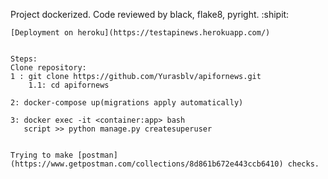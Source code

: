 Project dockerized.
Code reviewed by black, flake8, pyright. :shipit:

```
[Deployment on heroku](https://testapinews.herokuapp.com/)
```
```

Steps:
Clone repository:
1 : git clone https://github.com/Yurasblv/apifornews.git
    1.1: cd apifornews

2: docker-compose up(migrations apply automatically)

3: docker exec -it <container:app> bash
   script >> python manage.py createsuperuser
   
```

```
Trying to make [postman](https://www.getpostman.com/collections/8d861b672e443ccb6410) checks.
```
